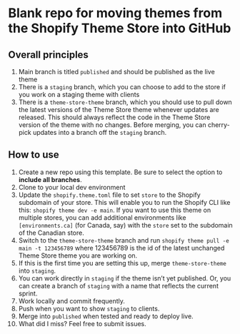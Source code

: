 # Blank repo for moving themes from the Shopify Theme Store into GitHub

## Overall principles

1. Main branch is titled `published` and should be published as the live theme
2. There is a `staging` branch, which you can choose to add to the store if you work on a staging theme with clients
3. There is a `theme-store-theme` branch, which you should use to pull down the latest versions of the Theme Store theme whenever updates are released. This should always reflect the code in the Theme Store version of the theme with no changes. Before merging, you can cherry-pick updates into a branch off the `staging` branch.

## How to use

1. Create a new repo using this template. Be sure to select the option to **include all branches**.
2. Clone to your local dev environment
3. Update the `shopify.theme.toml` file to set `store` to the Shopify subdomain of your store. This will enable you to run the Shopify CLI like this: `shopify theme dev -e main`. If you want to use this theme on multiple stores, you can add additional environments like `[environments.ca]` (for Canada, say) with the `store` set to the subdomain of the Canadian store.
4. Switch to the `theme-store-theme` branch and run `shopify theme pull -e main -t 123456789` where 123456789 is the id of the latest unchanged Theme Store theme you are working on.
5. If this is the first time you are setting this up, merge `theme-store-theme` into `staging`.
6. You can work directly in `staging` if the theme isn’t yet published. Or, you can create a branch of `staging` with a name that reflects the current sprint.
7. Work locally and commit frequently.
8. Push when you want to show `staging` to clients.
9. Merge into `published` when tested and ready to deploy live.
10. What did I miss? Feel free to submit issues.

